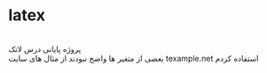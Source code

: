 # latex
<br>
پروژه پایانی درس لاتک
<br>
بعضی از متغیر ها واضح نبودند
از مثال های سایت texample.net استفاده کردم
